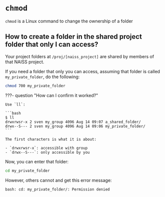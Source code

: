 # `chmod`

`chmod` is a Linux command to change the ownership of a folder

## How to create a folder in the shared project folder that only I can access?

Your project folders at `/proj/[naiss_project]` are shared by members of that
NAISS project.

If you need a folder that only you can access, assuming
that folder is called `my_private_folder`, do the following:

```bash
chmod 700 my_private_folder
```

???- question "How can I confirm it worked?"

    Use `ll`:

    ```bash
    $ ll
    drwxrwsr-x 2 sven my_group 4096 Aug 14 09:07 a_shared_folder/
    drwx--S--- 2 sven my_group 4096 Aug 14 09:06 my_private_folder/
    ```

    The first characters is what it is about:

    - `drwxrwsr-x`: accessible with group
    - `drwx--S---`: only accessible by you

Now, you can enter that folder:

```bash
cd my_private_folder
```

However, others cannot and get this error message:

```bash
bash: cd: my_private_folder/: Permission denied
```
